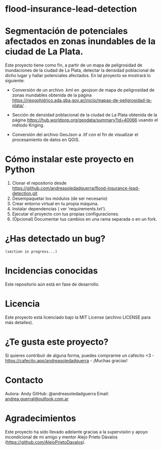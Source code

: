 # flood-insurance-lead-detection

# Segmentación de potenciales afectados en zonas inundables de la ciudad de La Plata.

Este proyecto tiene como fin, a partir de un mapa de peligrosidad de inundaciones de la ciudad de La Plata,  detectar la densidad poblacional de dicho lugar y hallar potenciales afectados. En tal proyecto se mostrará lo siguiente:

* Conversión de un archivo .kml en .geojson de mapa de peligrosidad de zonas inundables obtenida de la página https://riesgohidrico.ada.gba.gov.ar/inicio/mapas-de-peligrosidad-la-plata/ .


* Sección de densidad poblacional de la ciudad de La Plata obtenida de la página https://hub.worldpop.org/geodata/summary?id=40066 usando el método Kriging.

* Conversión del archivo GeoJson a .tif con el fin de visualizar el procesamiento de datos en QGIS.


# Cómo instalar este proyecto en Python

1. Clonar el repositorio desde https://github.com/andreasoledadguerra/flood-insurance-lead-detection.git
2. Desempaquetar los módulos (de ser necesario)
3. Crear entorno virtual en tu propia máquina.
4. Instalar dependencias ( ver 'requirements.txt').
5. Ejecutar el proyecto con tus propias configuraciones.
6. (Opcional) Documentar tus cambios en una rama separada o en un fork.

# ¿Has detectado un bug?
    (section in progress...)

# Incidencias conocidas 

Este repositorio aún está en fase de desarrollo.

# Licencia

Este proyecto está licenciado bajo la MIT License (archivo LICENSE para más detalles).

# ¿Te gusta este proyecto?

Si quieres contribuir de alguna forma, puedes comprarme un cafecito <3 - https://cafecito.app/andreasoledadguerra - ¡Muchas gracias!

# Contacto

Autora: Andy
GitHub: @andreasoledadguerra
Email: andrea.guerral@outlook.com.ar

# Agradecimientos 

Este proyecto ha sido llevado adelante gracias a la supervisión y apoyo incondicional de mi amigo y mentor Alejo Prieto Dávalos (https://github.com/AlejoPrietoDavalos). 